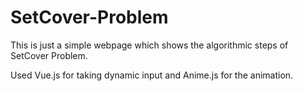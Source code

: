 # SetCover-Problem

This is just a simple webpage which shows the algorithmic steps of SetCover Problem.

Used Vue.js for taking dynamic input and Anime.js for the animation.

